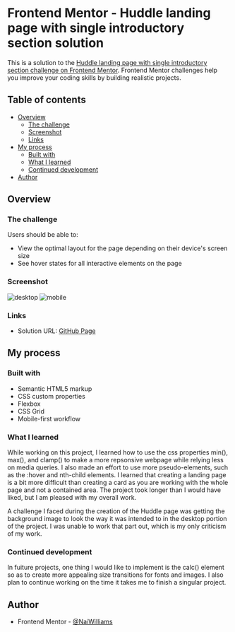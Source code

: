 # Frontend Mentor - Huddle landing page with single introductory section solution

This is a solution to the [Huddle landing page with single introductory section challenge on Frontend Mentor](https://www.frontendmentor.io/challenges/huddle-landing-page-with-a-single-introductory-section-B_2Wvxgi0). Frontend Mentor challenges help you improve your coding skills by building realistic projects. 

## Table of contents

- [Overview](#overview)
  - [The challenge](#the-challenge)
  - [Screenshot](#screenshot)
  - [Links](#links)
- [My process](#my-process)
  - [Built with](#built-with)
  - [What I learned](#what-i-learned)
  - [Continued development](#continued-development)
- [Author](#author)

## Overview

### The challenge

Users should be able to:

- View the optimal layout for the page depending on their device's screen size
- See hover states for all interactive elements on the page

### Screenshot
![desktop](https://user-images.githubusercontent.com/83989593/123022060-32c78a80-d3a3-11eb-9133-ab230df4950a.PNG)
![mobile](https://user-images.githubusercontent.com/83989593/123022076-38bd6b80-d3a3-11eb-8a24-0629a8bddaec.PNG)

### Links

- Solution URL: [GitHub Page](https://naiwilliams.github.io/FrEndMen-Huddle/)

## My process

### Built with

- Semantic HTML5 markup
- CSS custom properties
- Flexbox
- CSS Grid
- Mobile-first workflow

### What I learned

While working on this project, I learned how to use the css properties min(), max(), and clamp() to make a more repsonsive webpage while relying less on media queries. I also made an effort to use more pseudo-elements, such as the :hover and nth-child elements. I learned that creating a landing page is a bit more difficult than creating a card as you are working with the whole page and not a contained area. The project took longer than I would have liked, but I am pleased with my overall work.

A challenge I faced during the creation of the Huddle page was getting the background image to look the way it was intended to in the desktop portion of the project. I was unable to work that part out, which is my only criticism of my work.

### Continued development

In fuiture projects, one thing I would like to implement is the calc() element so as to create more appealing size transitions for fonts and images. I also plan to continue working on the time it takes me to finish a singular project.

## Author

- Frontend Mentor - [@NaiWilliams](https://www.frontendmentor.io/profile/naiwilliams)

